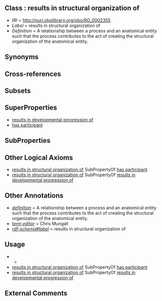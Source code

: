 
## Class : results in structural organization of

 * *IRI* = http://purl.obolibrary.org/obo/RO_0002355
 * *Label* = results in structural organization of
 * *Definition* = A relationship between a process and an anatomical entity such that the process contributes to the act of creating the structural organization of the anatomical entity.

## Synonyms


## Cross-references


## Subsets


## SuperProperties

 * [results in developmental progression of](../../RO/95/RO_0002295.md)
 * [has participant](../../RO/57/RO_0000057.md)

## SubProperties


## Other Logical Axioms

 * [results in structural organization of](../../RO/55/RO_0002355.md) SubPropertyOf [has participant](../../RO/57/RO_0000057.md)
 * [results in structural organization of](../../RO/55/RO_0002355.md) SubPropertyOf [results in developmental progression of](../../RO/95/RO_0002295.md)

## Other Annotations

 * *[definition](../../IAO/15/IAO_0000115.md)* = A relationship between a process and an anatomical entity such that the process contributes to the act of creating the structural organization of the anatomical entity.
 * *[term editor](../../IAO/17/IAO_0000117.md)* = Chris Mungall
 * *[rdf-schema#label](../../el/rdf-schema#label.md)* = results in structural organization of

## Usage

 * -
 * [results in structural organization of](../../RO/55/RO_0002355.md) SubPropertyOf [has participant](../../RO/57/RO_0000057.md)
 * [results in structural organization of](../../RO/55/RO_0002355.md) SubPropertyOf [results in developmental progression of](../../RO/95/RO_0002295.md)

## External Comments

